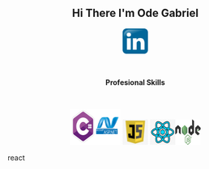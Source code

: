 <h2 align="center">Hi There I'm Ode Gabriel</h2>
</hr>

 <p align="center"><a href=""><img src="https://github.com/odegabriel/odegabriel/blob/main/linked%20in.png" width="50px" height="50px" /></a> <a href""<img src="https://github.com/odegabriel/odegabriel/blob/main/Twitter-Logo.png" width="50px" height="50px" /></a> </p>

</br>
<b><p align="center">Profesional Skills</p></b>
</br>
<p align="center"><img src="https://github.com/odegabriel/odegabriel/blob/main/asp.net.png" width="100px" height="70px"  /> <img src="https://github.com/odegabriel/odegabriel/blob/main/javascript.png" width="50px" height="50px"  /> <img src="https://github.com/odegabriel/odegabriel/blob/main/react.png" width="50px" height="50px" /><img src="https://github.com/odegabriel/odegabriel/blob/main/Node_logo_NodeJS.png" width="50px" height="50px"  />
<p>react</p>
